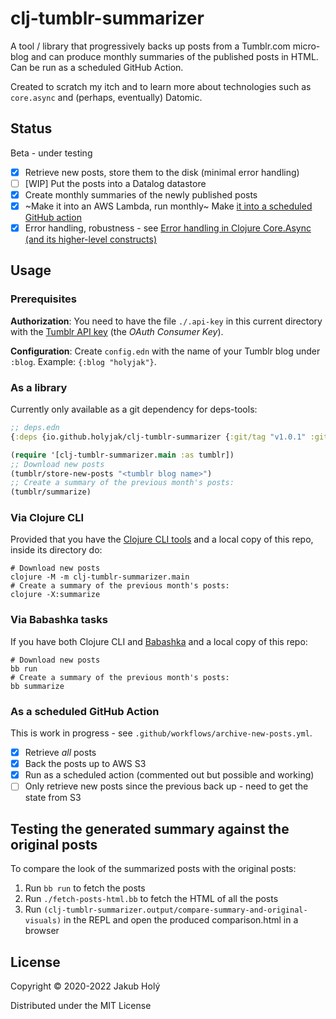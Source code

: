 # clj-tumblr-summarizer

A tool / library that progressively backs up posts from a Tumblr.com micro-blog and can produce monthly summaries of the published posts in HTML. Can be run as a scheduled GitHub Action.

Created to scratch my itch and to learn more about technologies such as `core.async` and (perhaps, eventually) Datomic.

## Status

Beta - under testing

* [x] Retrieve new posts, store them to the disk (minimal error handling)
* [ ] [WIP] Put the posts into a Datalog datastore
* [x] Create monthly summaries of the newly published posts
* [x] ~Make it into an AWS Lambda, run monthly~ Make [it into a scheduled GitHub action](.github/workflows/archive-new-posts.yml)
* [x] Error handling, robustness - see [Error handling in Clojure Core.Async (and its higher-level constructs)](https://blog.jakubholy.net/2019/core-async-error-handling/)

## Usage

### Prerequisites

**Authorization**: You need to have the file `./.api-key` in this current directory with the 
[Tumblr API key](https://www.tumblr.com/settings/apps) (the *OAuth Consumer Key*).

**Configuration**: Create `config.edn` with the name of your Tumblr blog under `:blog`. Example: `{:blog "holyjak"}`.

### As a library

Currently only available as a git dependency for deps-tools:

```clojure
;; deps.edn
{:deps {io.github.holyjak/clj-tumblr-summarizer {:git/tag "v1.0.1" :git/sha "ed8e44f"}}}}
```

```clojure
(require '[clj-tumblr-summarizer.main :as tumblr])
;; Download new posts
(tumblr/store-new-posts "<tumblr blog name>")
;; Create a summary of the previous month's posts:
(tumblr/summarize)
```

### Via Clojure CLI

Provided that you have the [Clojure CLI tools](https://clojure.org/guides/getting_started) and 
a local copy of this repo, inside its directory do:

```shell
# Download new posts
clojure -M -m clj-tumblr-summarizer.main
# Create a summary of the previous month's posts:
clojure -X:summarize 
```

### Via Babashka tasks

If you have both Clojure CLI and [Babashka](https://babashka.org) and a local copy of this repo:

```shell
# Download new posts
bb run
# Create a summary of the previous month's posts:
bb summarize 
```

### As a scheduled GitHub Action

This is work in progress - see `.github/workflows/archive-new-posts.yml`.

* [x] Retrieve _all_ posts
* [x] Back the posts up to AWS S3
* [x] Run as a scheduled action (commented out but possible and working)
* [ ] Only retrieve new posts since the previous back up - need to get the state from S3

## Testing the generated summary against the original posts

To compare the look of the summarized posts with the original posts:

1. Run `bb run` to fetch the posts
2. Run `./fetch-posts-html.bb` to fetch the HTML of all the posts
3. Run `(clj-tumblr-summarizer.output/compare-summary-and-original-visuals)` in the REPL and open the produced comparison.html in a browser

## License

Copyright © 2020-2022 Jakub Holý

Distributed under the MIT License
